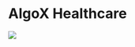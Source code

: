 # AlgoX Healthcare

<img src="https://healthcarentsickcare.com/cdn/shop/articles/What-is-Healthcare-Health-Care-healthcare-nt-sickcare-2783.png?v=1703044787">